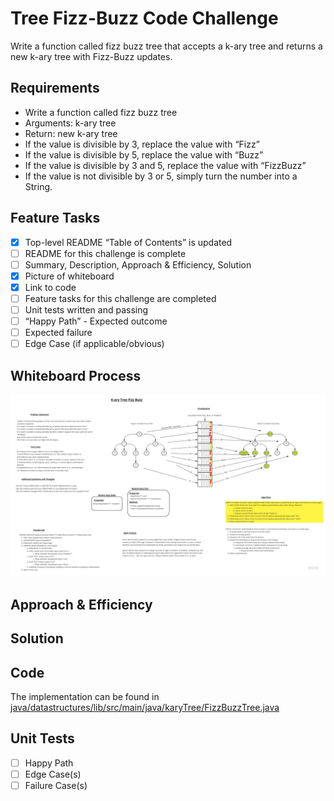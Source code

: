 # Tree Fizz-Buzz Code Challenge

Write a function called fizz buzz tree that accepts a k-ary tree and returns a new k-ary tree with Fizz-Buzz updates.

## Requirements

- Write a function called fizz buzz tree
- Arguments: k-ary tree
- Return: new k-ary tree
- If the value is divisible by 3, replace the value with “Fizz”
- If the value is divisible by 5, replace the value with “Buzz”
- If the value is divisible by 3 and 5, replace the value with “FizzBuzz”
- If the value is not divisible by 3 or 5, simply turn the number into a String.

## Feature Tasks

- [X] Top-level README “Table of Contents” is updated
- [ ] README for this challenge is complete
- [ ] Summary, Description, Approach & Efficiency, Solution
- [X] Picture of whiteboard
- [X] Link to code
- [ ] Feature tasks for this challenge are completed
- [ ] Unit tests written and passing
- [ ] “Happy Path” - Expected outcome
- [ ] Expected failure
- [ ] Edge Case (if applicable/obvious)

## Whiteboard Process

![tree-fizz-buzz Whiteboard](tree-fizz-buzz.jpg)

## Approach & Efficiency

## Solution

## Code

The implementation can be found in [java/datastructures/lib/src/main/java/karyTree/FizzBuzzTree.java](java/datastructures/lib/src/main/java/binaryTree/FizzBuzzTree.java)

## Unit Tests

- [ ] Happy Path
- [ ] Edge Case(s)
- [ ] Failure Case(s)
